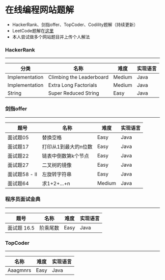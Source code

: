 # 在线编程网站题解
* HackerRank、剑指offer、TopCoder、Codility题解（持续更新）
* LeetCode题解在[这里](https://github.com/lhf2018/LeetcodeSolution)
* 本人尝试做多个网站题目并上传个人解法

### HackerRank
----
分类 | 名称 |  难度  | 实现语言 |
-|-|-|-|
Implementation | Climbing the Leaderboard | Medium | Java |
Implementation | Extra Long Factorials | Medium | Java |
String | Super Reduced String | Easy | Java |

### 剑指offer
----
题号 | 名称 |  难度  | 实现语言 |
-|-|-|-|
面试题05 | 替换空格 | Easy | Java |
面试题17 | 打印从1到最大的n位数 | Easy | Java |
面试题22 | 链表中倒数第k个节点 | Easy | Java |
面试题27 | 二叉树的镜像 | Easy | Java |
面试题58 - II | 左旋转字符串 | Easy | Java |
面试题64 | 求1+2+…+n | Medium | Java |

### 程序员面试金典
----
题号 | 名称 |  难度  | 实现语言 |
-|-|-|-|
面试题 16.5 | 阶乘尾数 | Easy | Java |

### TopCoder
----
名称 |  难度  | 实现语言 |
-|-|-|
Aaagmnrs | Easy | Java |
